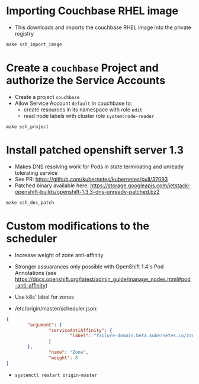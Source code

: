 # Importing Couchbase RHEL image

- This downloads and imports the couchbase RHEL image into the private registry

```
make ssh_import_image
```

# Create a `couchbase` Project and authorize the Service Accounts

* Create a project `couchbase`
* Allow Service Account `default` in couchbase to:
  * create resources in its namespace with role `edit`
  * read node labels with cluster role `system:node-reader`

```
make ssh_project
```

# Install patched openshift server 1.3

* Makes DNS resolving work for Pods in state terminating and unready tolerating service
* See PR: https://github.com/kubernetes/kubernetes/pull/37093
* Patched binary available here: https://storage.googleapis.com/jetstack-openshift-builds/openshift-1.3.3-dns-unready-patched.bz2

```
make ssh_dns_patch
```

# Custom modifications to the scheduler

- Increase weight of zone anti-affinity
- Stronger assuarances only possible with OpenShift 1.4's Pod Annotations (see https://docs.openshift.org/latest/admin_guide/manage_nodes.html#pod-anti-affinity)
- Use k8s' label for zones

- /etc/origin/master/scheduler.json:
```json
{
        "argument": {
                "serviceAntiAffinity": {
                        "label": "failure-domain.beta.kubernetes.io/zone"
                }
        },
                "name": "Zone",
                "weight": 8
}
```

- `systemctl restart origin-master`
